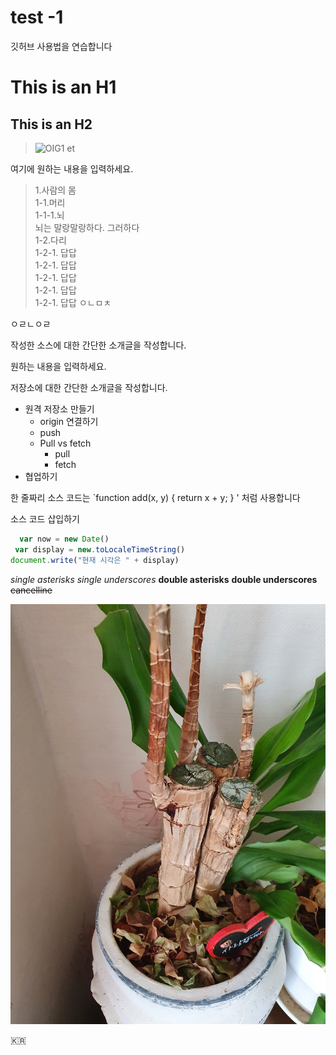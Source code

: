 # test -1
깃허브 사용법을 연습합니다

This is an H1
=============

This is an H2
-------------

> ![OIG1 et](https://github.com/allemandgranda/test-1/assets/166183928/f658854d-7456-4e7e-bc54-5577bd345c40)


여기에 원하는 내용을 입력하세요.
>1.사람의 몸  
	1-1.머리  
		1-1-1.뇌  
		  뇌는 말랑말랑하다. 그러하다  
	1-2.다리  
		1-2-1.
		답답  
		1-2-1.
		답답  
		1-2-1. 
		답답  
		1-2-1. 
		답답  
		1-2-1.
		답답
>      ㅇㄴㅁㅊ



  ㅇㄹㄴㅇㄹ  

작성한 소스에 대한 간단한 소개글을 작성합니다.

원하는 내용을 입력하세요.

저장소에 대한 간단한 소개글을 작성합니다.

+ 원격 저장소 만들기
  - origin 연결하기
  - push
  + Pull vs fetch
    * pull
    * fetch
+ 협업하기

한 줄짜리 소스 코드는 `function add(x, y) { return x + y; } ' 처럼 사용합니다

소스 코드 삽입하기
```javascript
  var now = new Date()
 var display = new.toLocaleTimeString()
document.write("현재 시각은 " + display)
```

*single asterisks*
_single underscores_
**double asterisks**
__double underscores__
~~cancelline~~

![houseplant](./Images/houseplant1.jpg)

🇰🇷
